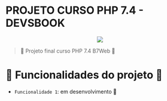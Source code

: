 # PROJETO CURSO PHP 7.4 - DEVSBOOK

<p align="center">
    <img src="https://img.shields.io/badge/php-%207.4.29-brightgreen"/>
</p>

> :construction: Projeto final curso PHP 7.4 B7Web :construction:

# :hammer: Funcionalidades do projeto :construction:

- `Funcionalidade 1`: em desenvolvimento :construction: